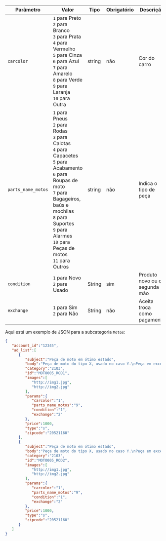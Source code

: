 | Parâmetro | Valor | Tipo | Obrigatório | Descrição  |
|------------------|-----------------------------------------------------------------------------------------------------------------------------------------------------------------------------------------------------------------|--------|-------------|------------------------------------------------|
| `carcolor` | `1` para Preto<br>`2` para Branco<br>`3` para Prata<br>`4` para Vermelho<br>`5` para Cinza<br>`6` para Azul<br>`7` para Amarelo<br>`8` para Verde<br>`9` para Laranja<br>`10` para Outra | string | não | Cor do carro |
| `parts_name_motos` | `1` para Pneus<br>`2` para Rodas<br>`3` para Calotas<br>`4` para Capacetes<br>`5` para Acabamento<br>`6` para Roupas de moto<br>`7` para Bagageiros, baús e mochilas<br>`8` para Suportes<br>`9` para Alarmes<br>`10` para Peças de motos<br>`11` para Outros | string | não | Indica o tipo de peça |
| `condition` | `1` para Novo<br>`2` para Usado | String | sim | Produto novo ou de segunda mão  |
| `exchange` | `1` para Sim<br>`2` para Não | String | não | Aceita troca como pagamento |

Aqui está um exemplo de JSON para a subcategoria `Motos`:

```json
{  
   "account_id":"12345",
   "ad_list":[  
      {  
         "subject":"Peça de moto em ótimo estado",
         "body":"Peça de moto do tipo X, usado no caso Y.\nPeça em excelente estado, com características X, Y e Z.",
         "category":"2103",
         "id":"MOTO005_ROD1",
         "images":[  
            "http://img1.jpg",
            "http://img2.jpg"
         ],
         "params":{  
            "carcolor":"1",
            "parts_name_motos":"9",
            "condition":"1",
            "exchange":"2"
         },
         "price":1000,
         "type":"s",
         "zipcode":"20521160"
      },
      {  
         "subject":"Peça de moto em ótimo estado",
         "body":"Peça de moto do tipo X, usado no caso Y.\nPeça em excelente estado, com características X, Y e Z.",
         "category":"2103",
         "id":"MOTO005_ROD2",
         "images":[  
            "http://img1.jpg",
            "http://img2.jpg"
         ],
         "params":{  
            "carcolor":"1",
            "parts_name_motos":"9",
            "condition":"1",
            "exchange":"2"
         },
         "price":1000,
         "type":"s",
         "zipcode":"20521160"
      }
   ]
}
```
